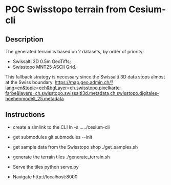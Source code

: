 # POC Swisstopo terrain from Cesium-cli

## Description

The generated terrain is based on 2 datasets, by order of priority:
- Swissalti 3D 0.5m GeoTiffs;
- Swisstopo MNT25 ASCII Grid.

This fallback strategy is necessary since the Swissalti 3D data stops almost at the Swiss boundary.
https://map.geo.admin.ch/?lang=en&topic=ech&bgLayer=ch.swisstopo.pixelkarte-farbe&layers=ch.swisstopo.swissalti3d.metadata,ch.swisstopo.digitales-hoehenmodell_25.metadata

## Instructions

- create a simlink to the CLI
ln -s ...../cesium-cli

- get submodules
git submodules --init

- get sample data from the Swisstopo shop
./get_samples.sh

- generate the terrain tiles
./generate_terrain.sh

- Serve the tiles
python serve.py

- Navigate http://localhost:8000

